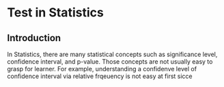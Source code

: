 # Test in Statistics

## Introduction
In Statistics, there are many statistical concepts such as significance level, confidence interval, and p-value. Those concepts are not usually easy to grasp for learner.
For example, understanding a confidenve level of confidence interval via relative frqeuency is not easy at first sicce 

